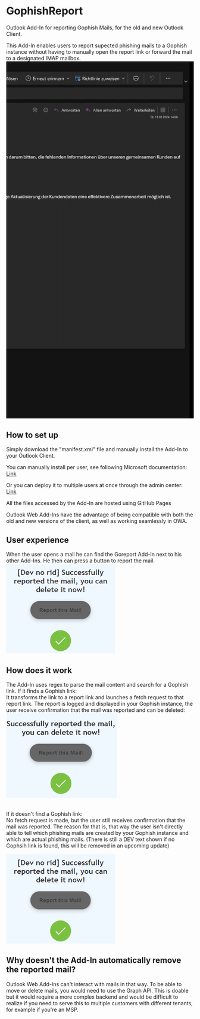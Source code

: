 # GophishReport
Outlook Add-In for reporting Gophish Mails, for the old and new Outlook Client.

This Add-In enables users to report supected phishing mails to a Gophish instance without having to manually open the report link or forward the mail to a designated IMAP mailbox.
<br>
![Example Picture](assets/goreport_example_gif.gif)

<h2>How to set up</h2>

Simply download the "manifest.xml" file and manually install the Add-In to your Outlook Client.

You can manually install per user, see following Microsoft documentation: [Link](https://learn.microsoft.com/en-us/office/dev/add-ins/outlook/sideload-outlook-add-ins-for-testing?tabs=windows-web#sideload-manually)  

Or you can deploy it to multiple users at once through the admin center: [Link](https://learn.microsoft.com/en-us/microsoft-365/admin/manage/manage-deployment-of-add-ins?view=o365-worldwide#deploy-an-office-add-in-using-the-admin-center)  

All the files accessed by the Add-In are hosted using GitHub Pages  
  
Outlook Web Add-Ins have the advantage of being compatible with both the old and new versions of the client, as well as working seamlessly in OWA.  

<h2>User experience</h2>

When the user opens a mail he can find the Goreport Add-In next to his other Add-Ins.
He then can press a button to report the mail.
<br>
![Example picture two](assets/goreport_example2.png)

<h2>How does it work</h2>

The Add-In uses regex to parse the mail content and search for a Gophish link.
If it finds a Gophish link:
<br>
It transforms the link to a report link and launches a fetch request to that report link.
The report is logged and displayed in your Gophish instance, the user receive confirmation that the mail was reported and can be deleted:
<br>
![Example picture two](assets/goreport_example3.png)  
  
<br>
If it doesn't find a Gophish link:
<br>
No fetch request is made, but the user still receives confirmation that the mail was reported.
The reason for that is, that way the user isn't directly able to tell which phishing mails are created by your Gophish instance and which are actual phishing mails.
(There is still a DEV text shown if no Gophsih link is found, this will be removed in an upcoming update)
<br>

![Example picture two](assets/goreport_example2.png)

<h2>Why doesn't the Add-In automatically remove the reported mail?</h2>

Outlook Web Add-Ins can't interact with mails in that way.
To be able to move or delete mails, you would need to use the Graph API. This is doable but it would require a more complex backend and would be difficult to realize if you need to serve this to multiple customers with different tenants, for example if you're an MSP.
